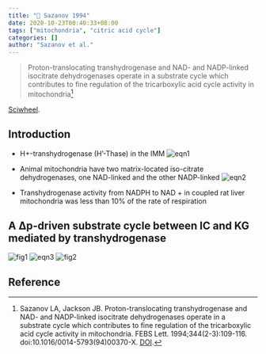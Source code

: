 ```yaml
---
title: "📒 Sazanov 1994"
date: 2020-10-23T00:40:33+08:00
tags: ["mitochondria", "citric acid cycle"]
categories: []
author: "Sazanov et al."
---
```


> Proton-translocating transhydrogenase and NAD- and NADP-linked isocitrate dehydrogenases operate in a substrate cycle which contributes to fine regulation of the tricarboxylic acid cycle activity in mitochondria[^Sazanov1994]

[Sciwheel](https://sciwheel.com/work/#/items/222757).

<!--more-->

## Introduction
* H+-transhydrogenase  (H’-Thase) in the IMM
![eqn1](https://user-images.githubusercontent.com/40054455/86718515-bd5d8f80-c055-11ea-9f0b-15bae8d8d983.png)

* Animal mitochondria have two matrix-located iso-citrate dehydrogenases, one NAD-linked and the other NADP-linked
![eqn2](https://user-images.githubusercontent.com/40054455/86718522-be8ebc80-c055-11ea-98e5-9f68dea80b77.png)

* Transhydrogenase  activity  from  NADPH  to  NAD  +  in  coupled  rat  liver  mitochondria  was  less  than  10%  of  the  rate  of  respiration

## A  Δp-driven  substrate  cycle  between  IC  and  KG  mediated  by  transhydrogenase
![fig1](https://user-images.githubusercontent.com/40054455/86718526-bfbfe980-c055-11ea-91ea-a718d83b55f0.png)
![eqn3](https://user-images.githubusercontent.com/40054455/86718524-be8ebc80-c055-11ea-9ddf-100371a3e5d1.png)
![fig2](https://user-images.githubusercontent.com/40054455/86718527-c0588000-c055-11ea-9454-c364db06add3.png)

## Reference
[^Sazanov1994]: Sazanov LA, Jackson JB. Proton-translocating transhydrogenase and NAD- and NADP-linked isocitrate dehydrogenases operate in a substrate cycle which contributes to fine regulation of the tricarboxylic acid cycle activity in mitochondria. FEBS Lett. 1994;344(2-3):109-116. doi:10.1016/0014-5793(94)00370-X. [DOI](https://f1000.com/fulltext/doi/10.1016/0014-5793(94)00370-X).
